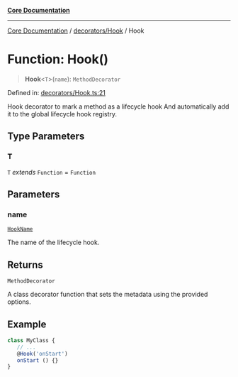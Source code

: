 [**Core Documentation**](../../../README.md)

***

[Core Documentation](../../../README.md) / [decorators/Hook](../README.md) / Hook

# Function: Hook()

> **Hook**\<`T`\>(`name`): `MethodDecorator`

Defined in: [decorators/Hook.ts:21](https://github.com/stonemjs/core/blob/65c9e07f9d264b07f6e4091fcc29046b5ca8ea45/src/decorators/Hook.ts#L21)

Hook decorator to mark a method as a lifecycle hook
And automatically add it to the global lifecycle hook registry.

## Type Parameters

### T

`T` *extends* `Function` = `Function`

## Parameters

### name

[`HookName`](../../../declarations/type-aliases/HookName.md)

The name of the lifecycle hook.

## Returns

`MethodDecorator`

A class decorator function that sets the metadata using the provided options.

## Example

```typescript
class MyClass {
   // ...
   @Hook('onStart')
   onStart () {}
}
```
